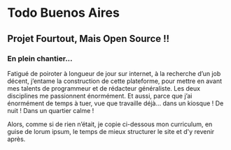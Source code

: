 # Todo Buenos Aires

## Projet Fourtout, Mais Open Source !!

### En plein chantier...

Fatigué de poiroter à longueur de jour sur internet, à la recherche d’un job décent, j’entame la construction de cette plateforme, pour mettre en avant mes talents de programmeur et de rédacteur généraliste. Les deux disciplines me passionnent énormément. Et aussi, parce que j’ai énormément de temps à tuer, vue que travaille déjà… dans un kiosque ! De nuit ! Dans un quartier calme !

Alors, comme si de rien n’était, je copie ci-dessous mon curriculum, en guise de lorum ipsum, le temps de mieux structurer le site et d'y revenir après.
